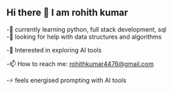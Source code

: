 Hi there 👋 I am rohith kumar
-------------------------------------------------------------------------
-🌱 currently learning python, full stack development, sql                                                                                                                       
-🤔 looking for help with data structures and algorithms

-🧐 Interested in exploring AI tools

-📫 How to reach me: rohithkumar4476@gmail.com

-⚡ feels energised prompting with AI tools
